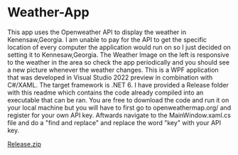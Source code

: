 # Weather-App
This app uses the Openweather API to display the weather in Kenensaw,Georgia. I am unable to pay for the API to get the specific location of every computer
the application would run on so I just decided on setting it to Kennesaw,Georgia.
The Weather Image on the left is responsive to the weather in the area so check the app periodically and you should see a new picture whenever
the weather changes.
This is a WPF application that was developed in Visual Studio 2022 preview in combination with C#/XAML. The target framework is .NET 6.
I have provided a Release folder with this readme which contains the code already compiled into an executable that can be ran.
You are free to download the code and run it on your local machine but you will have to first go to openweathermap.org/ and register for your own API key. Aftwards navigate to  the MainWindow.xaml.cs file and do a "find and replace" and replace the word "key" with your API key.

[Release.zip](https://github.com/IkeNwaogu/Weather-App/files/8277937/Release.zip)

